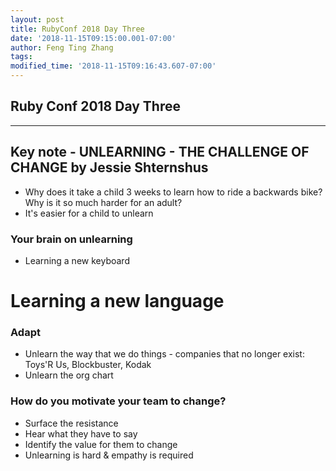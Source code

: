 ```yaml
---
layout: post
title: RubyConf 2018 Day Three
date: '2018-11-15T09:15:00.001-07:00'
author: Feng Ting Zhang
tags:
modified_time: '2018-11-15T09:16:43.607-07:00'
---
```


## Ruby Conf 2018 Day Three

----------

## Key note - UNLEARNING - THE CHALLENGE OF CHANGE by Jessie Shternshus
* Why does it take a child 3 weeks to learn how to ride a backwards bike? Why is it so much harder for an adult?
* It's easier for a child to unlearn

### Your brain on unlearning
* Learning a new keyboard
# Learning a new language

### Adapt
* Unlearn the way that we do things - companies that no longer exist: Toys'R Us, Blockbuster, Kodak
* Unlearn the org chart

### How do you motivate your team to change?
* Surface the resistance
* Hear what they have to say
* Identify the value for them to change
* Unlearning is hard & empathy is required


